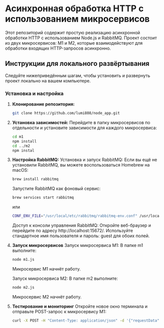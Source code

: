 # Асинхронная обработка HTTP с использованием микросервисов

Этот репозиторий содержит простую реализацию асинхронной обработки HTTP с использованием Node.js и RabbitMQ. Проект состоит из двух микросервисов: M1 и M2, которые взаимодействуют для обработки входящих HTTP-запросов асинхронно.

## Инструкции для локального развёртывания

Следуйте нижеприведённым шагам, чтобы установить и развернуть проект локально на вашем компьютере.

### Установка и настройка

1. **Клонирование репозитория:**

   ```bash
   git clone https://github.com/lumi808/node_app.git

2. **Установка зависимостей:**
    Перейдите в папку микросервисов по отдельности и установите зависимости для каждого микросервиса:

    ```bash
    cd m1
    npm install
    cd ../m2
    npm instal

3. **Настройка RabbitMQ:**
    Установка и запуск RabbitMQ:
    Если вы ещё не установили RabbitMQ, вы можете воспользоваться Homebrew на macOS:

    ```bash
    brew install rabbitmq
    ```
    Запустите RabbitMQ как фоновый сервис:
    ```bash
    brew services start rabbitmq
    ```
    или
    ```bash
    CONF_ENV_FILE="/usr/local/etc/rabbitmq/rabbitmq-env.conf" /usr/local/opt/rabbitmq/sbin/rabbitmq-server
    ```

    Доступ к консоли управления RabbitMQ:
    Откройте веб-браузер и перейдите по адресу http://localhost:15672/. Используйте стандартное имя пользователя и пароль: guest для обоих полей.

4. **Запуск микросервисов**
    Запуск микросервиса M1:
    В папке m1 выполните:

    ```bash
    node m1.js
    ```
    Микросервис M1 начнёт работу.

    Запуск микросервиса M2:
    В папке m2 выполните:

    ```bash
    node m2.js
    ```

    Микросервис M2 начнёт работу.
5. **Тестирование и мониторинг**
    Откройте новое окно терминала и отправьте POST-запрос к микросервису M1:

    ```bash
    curl -X POST -H "Content-Type: application/json" -d '{"requestData": "Data to Process"}' http://127.0.0.1:3000/process
